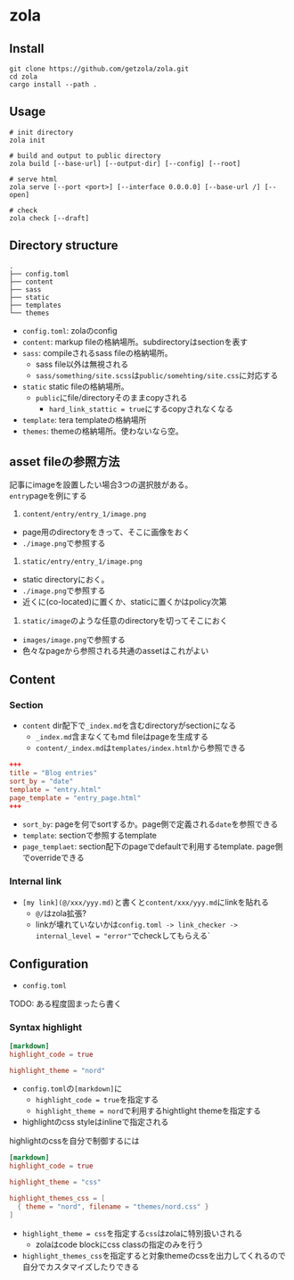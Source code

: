 # zola

## Install

```shell
git clone https://github.com/getzola/zola.git
cd zola
cargo install --path .
```

## Usage

```shell
# init directory
zola init

# build and output to public directory
zola build [--base-url] [--output-dir] [--config] [--root]

# serve html
zola serve [--port <port>] [--interface 0.0.0.0] [--base-url /] [--open]

# check
zola check [--draft]
```

## Directory structure

```text
.
├── config.toml
├── content
├── sass
├── static
├── templates
└── themes
```

* `config.toml`: zolaのconfig
* `content`: markup fileの格納場所。subdirectoryはsectionを表す
* `sass`: compileされるsass fileの格納場所。
  * sass file以外は無視される
  * `sass/something/site.scss`は`public/somehting/site.css`に対応する
* `static` static fileの格納場所。
  * `public`にfile/directoryそのままcopyされる
    * `hard_link_stattic = true`にするcopyされなくなる
* `template`: tera templateの格納場所
* `themes`: themeの格納場所。使わないなら空。

## asset fileの参照方法

記事にimageを設置したい場合3つの選択肢がある。  
`entry`pageを例にする

1. `content/entry/entry_1/image.png`
  * page用のdirectoryをきって、そこに画像をおく
  * `./image.png`で参照する

1. `static/entry/entry_1/image.png`
  * static directoryにおく。
  * `./image.png`で参照する
  * 近くに(co-located)に置くか、staticに置くかはpolicy次第

1. `static/image`のような任意のdirectoryを切ってそこにおく
  * `images/image.png`で参照する
  * 色々なpageから参照される共通のassetはこれがよい

## Content

### Section

* `content` dir配下で`_index.md`を含むdirectoryがsectionになる
  * `_index.md`含まなくてもmd fileはpageを生成する
  * `content/_index.md`は`templates/index.html`から参照できる

```toml
+++
title = "Blog entries"
sort_by = "date"
template = "entry.html"
page_template = "entry_page.html"
+++
```

* `sort_by`: pageを何でsortするか。page側で定義される`date`を参照できる
* `template`: sectionで参照するtemplate
* `page_templaet`: section配下のpageでdefaultで利用するtemplate. page側でoverrideできる

### Internal link

* `[my link](@/xxx/yyy.md)`と書くと`content/xxx/yyy.md`にlinkを貼れる
  * `@/`はzola拡張?
  * linkが壊れていないかは`config.toml -> link_checker -> internal_level = "error"`でcheckしてもらえる`
 

## Configuration

* `config.toml`

TODO: ある程度固まったら書く

### Syntax highlight

```toml
[markdown]
highlight_code = true

highlight_theme = "nord"
```

* `config.toml`の`[markdown]`に
  * `highlight_code = true`を指定する
  * `highlight_theme = nord`で利用するhightlight themeを指定する
* highlightのcss styleはinlineで指定される


highlightのcssを自分で制御するには

```toml
[markdown]
highlight_code = true

highlight_theme = "css"

highlight_themes_css = [
  { theme = "nord", filename = "themes/nord.css" }
]
```

* `highlight_theme = css`を指定する`css`はzolaに特別扱いされる
  * zolaはcode blockにcss classの指定のみを行う
* `highlight_themes_css`を指定すると対象themeのcssを出力してくれるので自分でカスタマイズしたりできる

